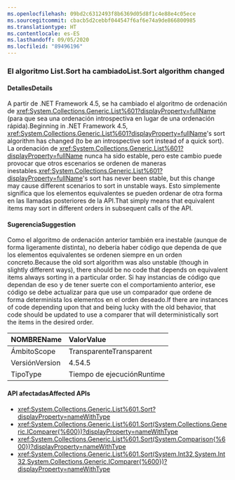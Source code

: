 ```yaml
---
ms.openlocfilehash: 09bd2c6312493f8b6369d05d8f1c4e88e4c05ece
ms.sourcegitcommit: cbacb5d2cebbf044547f6af6e74a9de866800985
ms.translationtype: HT
ms.contentlocale: es-ES
ms.lasthandoff: 09/05/2020
ms.locfileid: "89496196"
---
```

### <a name="listsort-algorithm-changed"></a><span data-ttu-id="e05f6-101">El algoritmo List.Sort ha cambiado</span><span class="sxs-lookup"><span data-stu-id="e05f6-101">List.Sort algorithm changed</span></span>

#### <a name="details"></a><span data-ttu-id="e05f6-102">Detalles</span><span class="sxs-lookup"><span data-stu-id="e05f6-102">Details</span></span>

<span data-ttu-id="e05f6-103">A partir de .NET Framework 4.5, se ha cambiado el algoritmo de ordenación de <xref:System.Collections.Generic.List%601?displayProperty=fullName> (para que sea una ordenación introspectiva en lugar de una ordenación rápida).</span><span class="sxs-lookup"><span data-stu-id="e05f6-103">Beginning in .NET Framework 4.5, <xref:System.Collections.Generic.List%601?displayProperty=fullName>'s sort algorithm has changed (to be an introspective sort instead of a quick sort).</span></span> <span data-ttu-id="e05f6-104">La ordenación de <xref:System.Collections.Generic.List%601?displayProperty=fullName> nunca ha sido estable, pero este cambio puede provocar que otros escenarios se ordenen de maneras inestables.</span><span class="sxs-lookup"><span data-stu-id="e05f6-104"><xref:System.Collections.Generic.List%601?displayProperty=fullName>'s sort has never been stable, but this change may cause different scenarios to sort in unstable ways.</span></span> <span data-ttu-id="e05f6-105">Esto simplemente significa que los elementos equivalentes se pueden ordenar de otra forma en las llamadas posteriores de la API.</span><span class="sxs-lookup"><span data-stu-id="e05f6-105">That simply means that equivalent items may sort in different orders in subsequent calls of the API.</span></span>

#### <a name="suggestion"></a><span data-ttu-id="e05f6-106">Sugerencia</span><span class="sxs-lookup"><span data-stu-id="e05f6-106">Suggestion</span></span>

<span data-ttu-id="e05f6-107">Como el algoritmo de ordenación anterior también era inestable (aunque de forma ligeramente distinta), no debería haber código que dependa de que los elementos equivalentes se ordenen siempre en un orden concreto.</span><span class="sxs-lookup"><span data-stu-id="e05f6-107">Because the old sort algorithm was also unstable (though in slightly different ways), there should be no code that depends on equivalent items always sorting in a particular order.</span></span> <span data-ttu-id="e05f6-108">Si hay instancias de código que dependan de eso y de tener suerte con el comportamiento anterior, ese código se debe actualizar para que use un comparador que ordene de forma determinista los elementos en el orden deseado.</span><span class="sxs-lookup"><span data-stu-id="e05f6-108">If there are instances of code depending upon that and being lucky with the old behavior, that code should be updated to use a comparer that will deterministically sort the items in the desired order.</span></span>

| <span data-ttu-id="e05f6-109">NOMBRE</span><span class="sxs-lookup"><span data-stu-id="e05f6-109">Name</span></span>    | <span data-ttu-id="e05f6-110">Valor</span><span class="sxs-lookup"><span data-stu-id="e05f6-110">Value</span></span>       |
|:--------|:------------|
| <span data-ttu-id="e05f6-111">Ámbito</span><span class="sxs-lookup"><span data-stu-id="e05f6-111">Scope</span></span>   |<span data-ttu-id="e05f6-112">Transparente</span><span class="sxs-lookup"><span data-stu-id="e05f6-112">Transparent</span></span>|
|<span data-ttu-id="e05f6-113">Versión</span><span class="sxs-lookup"><span data-stu-id="e05f6-113">Version</span></span>|<span data-ttu-id="e05f6-114">4.5</span><span class="sxs-lookup"><span data-stu-id="e05f6-114">4.5</span></span>|
|<span data-ttu-id="e05f6-115">Tipo</span><span class="sxs-lookup"><span data-stu-id="e05f6-115">Type</span></span>|<span data-ttu-id="e05f6-116">Tiempo de ejecución</span><span class="sxs-lookup"><span data-stu-id="e05f6-116">Runtime</span></span>|

#### <a name="affected-apis"></a><span data-ttu-id="e05f6-117">API afectadas</span><span class="sxs-lookup"><span data-stu-id="e05f6-117">Affected APIs</span></span>

- <xref:System.Collections.Generic.List%601.Sort?displayProperty=nameWithType>
- <xref:System.Collections.Generic.List%601.Sort(System.Collections.Generic.IComparer{%600})?displayProperty=nameWithType>
- <xref:System.Collections.Generic.List%601.Sort(System.Comparison{%600})?displayProperty=nameWithType>
- <xref:System.Collections.Generic.List%601.Sort(System.Int32,System.Int32,System.Collections.Generic.IComparer{%600})?displayProperty=nameWithType>

<!--

#### Affected APIs

- ``M:System.Collections.Generic.List`1.Sort``
- ``M:System.Collections.Generic.List`1.Sort(System.Collections.Generic.IComparer{`0})``
- ``M:System.Collections.Generic.List`1.Sort(System.Comparison{`0})``
- ``M:System.Collections.Generic.List`1.Sort(System.Int32,System.Int32,System.Collections.Generic.IComparer{`0})``

-->
